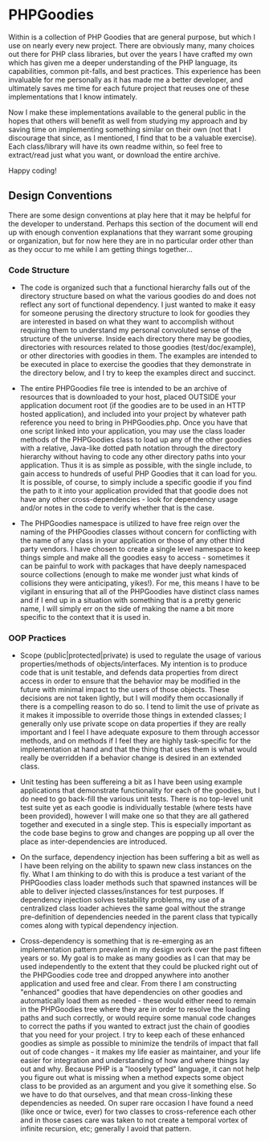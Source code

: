 # PHPGoodies

Within is a collection of PHP Goodies that are general purpose, but which I use on nearly every new project. There are obviously many, many choices out there for PHP class libraries, but over the years I have crafted my own which has given me a deeper understanding of the PHP language, its capabilities, common pit-falls, and best practices. This experience has been invaluable for me personally as it has made me a better developer, and ultimately saves me time for each future project that reuses one of these implementations that I know intimately.

Now I make these implementations available to the general public in the hopes that others will benefit as well from studying my approach and by saving time on implementing something similar on their own (not that I discourage that since, as I mentioned, I find that to be a valuable exercise). Each class/library will have its own readme within, so feel free to extract/read just what you want, or download the entire archive.

Happy coding!

## Design Conventions

There are some design conventions at play here that it may be helpful for the developer to understand. Perhaps this section of the document will end up with enough convention explanations that they warrant some grouping or organization, but for now here they are in no particular order other than as they occur to me while I am getting things together...


### Code Structure

* The code is organized such that a functional hierarchy falls out of the directory structure based on what the various goodies do and does not reflect any sort of functional dependency. I just wanted to make it easy for someone perusing the directory structure to look for goodies they are interested in based on what they want to accomplish without requiring them to understand my personal convoluted sense of the structure of the universe. Inside each directory there may be goodies, directories with resources related to those goodies (test/doc/example), or other directories with goodies in them. The examples are intended to be executed in place to exercise the goodies that they demonstrate in the directory below, and I try to keep the examples direct and succinct.

* The entire PHPGoodies file tree is intended to be an archive of resources that is downloaded to your host, placed OUTSIDE your application document root (if the goodies are to be used in an HTTP hosted application), and included into your project by whatever path reference you need to bring in PHPGoodies.php. Once you have that one script linked into your application, you may use the class loader methods of the PHPGoodies class to load up any of the other goodies with a relative, Java-like dotted path notation through the directory hierarchy without having to code any other directory paths into your application. Thus it is as simple as possible, with the single include, to gain access to hundreds of useful PHP Goodies that it can load for you. It is possible, of course, to simply include a specific goodie if you find the path to it into your application provided that that goodie does not have any other cross-dependencies - look for dependency usage and/or notes in the code to verify whether that is the case.

* The PHPGoodies namespace is utilized to have free reign over the naming of the PHPGoodies classes without concern for conflicting with the name of any class in your application or those of any other third party vendors. I have chosen to create a single level namespace to keep things simple and make all the goodies easy to access - sometimes it can be painful to work with packages that have deeply namespaced source collections (enough to make me wonder just what kinds of collisions they were anticipating, yikes!). For me, this means I have to be vigilant in ensuring that all of the PHPGoodies have distinct class names and if I end up in a situation with something that is a pretty generic name, I will simply err on the side of making the name a bit more specific to the context that it is used in.


### OOP Practices

* Scope (public|protected|private) is used to regulate the usage of various properties/methods of objects/interfaces. My intention is to produce code that is unit testable, and defends data properties from direct access in order to ensure that the behavior may be modified in the future with minimal impact to the users of those objects. These decisions are not taken lightly, but I will modify them occasionally if there is a compelling reason to do so. I tend to limit the use of private as it makes it impossible to override those things in extended classes; I generally only use private scope on data properties if they are really important and I feel I have adequate exposure to them through accessor methods, and on methods if I feel they are highly task-specific for the implementation at hand and that the thing that uses them is what would really be overridden if a behavior change is desired in an extended class.

* Unit testing has been suffereing a bit as I have been using example applications that demonstrate functionality for each of the goodies, but I do need to go back-fill the various unit tests. There is no top-level unit test suite yet as each goodie is individually testable (where tests have been provided), however I will make one so that they are all gathered together and executed in a single step. This is especially important as the code base begins to grow and changes are popping up all over the place as inter-dependencies are introduced.

* On the surface, dependency injection has been suffering a bit as well as I have been relying on the ability to spawn new class instances on the fly. What I am thinking to do with this is produce a test variant of the PHPGoodies class loader methods such that spawned instances will be able to deliver injected classes/instances for test purposes. If dependency injection solves testability problems, my use of a centralized class loader achieves the same goal without the strange pre-definition of dependencies needed in the parent class that typically comes along with typical dependency injection.

* Cross-dependency is something that is re-emerging as an implementation pattern prevalent in my design work over the past fifteen years or so. My goal is to make as many goodies as I can that may be used independently to the extent that they could be plucked right out of the PHPGoodies code tree and dropped anywhere into another application and used free and clear. From there I am constructing "enhanced" goodies that have dependencies on other goodies and automatically load them as needed - these would either need to remain in the PHPGoodies tree where they are in order to resolve the loading paths and such correctly, or would require some manual code changes to correct the paths if you wanted to extract just the chain of goodies that you need for your project. I try to keep each of these enhanced goodies as simple as possible to minimize the tendrils of impact that fall out of code changes - it makes my life easier as maintainer, and your life easier for integration and understanding of how and where things lay out and why. Because PHP is a "loosely typed" language, it can not help you figure out what is missing when a method expects some object class to be provided as an argument and you give it something else. So we have to do that ourselves, and that mean cross-linking these dependencies as needed. On super rare occasion I have found a need (like once or twice, ever) for two classes to cross-reference each other and in those cases care was taken to not create a temporal vortex of infinite recursion, etc; generally I avoid that pattern.




